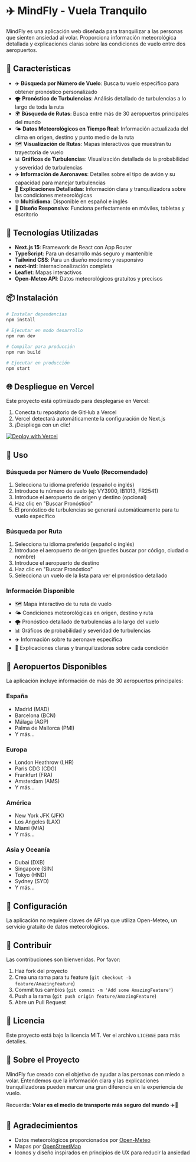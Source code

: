 # ✈️ MindFly - Vuela Tranquilo

MindFly es una aplicación web diseñada para tranquilizar a las personas que sienten ansiedad al volar. Proporciona información meteorológica detallada y explicaciones claras sobre las condiciones de vuelo entre dos aeropuertos.

## 🌟 Características

- ✈️ **Búsqueda por Número de Vuelo**: Busca tu vuelo específico para obtener pronóstico personalizado
- 🌪️ **Pronóstico de Turbulencias**: Análisis detallado de turbulencias a lo largo de toda la ruta
- 🌍 **Búsqueda de Rutas**: Busca entre más de 30 aeropuertos principales del mundo
- 🌤️ **Datos Meteorológicos en Tiempo Real**: Información actualizada del clima en origen, destino y punto medio de la ruta
- 🗺️ **Visualización de Rutas**: Mapas interactivos que muestran tu trayectoria de vuelo
- 📊 **Gráficos de Turbulencias**: Visualización detallada de la probabilidad y severidad de turbulencias
- ✈️ **Información de Aeronaves**: Detalles sobre el tipo de avión y su capacidad para manejar turbulencias
- 📖 **Explicaciones Detalladas**: Información clara y tranquilizadora sobre las condiciones meteorológicas
- 🌐 **Multiidioma**: Disponible en español e inglés
- 📱 **Diseño Responsivo**: Funciona perfectamente en móviles, tabletas y escritorio

## 🚀 Tecnologías Utilizadas

- **Next.js 15**: Framework de React con App Router
- **TypeScript**: Para un desarrollo más seguro y mantenible
- **Tailwind CSS**: Para un diseño moderno y responsivo
- **next-intl**: Internacionalización completa
- **Leaflet**: Mapas interactivos
- **Open-Meteo API**: Datos meteorológicos gratuitos y precisos

## 📦 Instalación

```bash
# Instalar dependencias
npm install

# Ejecutar en modo desarrollo
npm run dev

# Compilar para producción
npm run build

# Ejecutar en producción
npm start
```

## 🌐 Despliegue en Vercel

Este proyecto está optimizado para desplegarse en Vercel:

1. Conecta tu repositorio de GitHub a Vercel
2. Vercel detectará automáticamente la configuración de Next.js
3. ¡Despliega con un clic!

[![Deploy with Vercel](https://vercel.com/button)](https://vercel.com/new)

## 🎯 Uso

### Búsqueda por Número de Vuelo (Recomendado)
1. Selecciona tu idioma preferido (español o inglés)
2. Introduce tu número de vuelo (ej: VY3900, IB1013, FR2541)
3. Introduce el aeropuerto de origen y destino (opcional)
4. Haz clic en "Buscar Pronóstico"
5. El pronóstico de turbulencias se generará automáticamente para tu vuelo específico

### Búsqueda por Ruta
1. Selecciona tu idioma preferido (español o inglés)
2. Introduce el aeropuerto de origen (puedes buscar por código, ciudad o nombre)
3. Introduce el aeropuerto de destino
4. Haz clic en "Buscar Pronóstico"
5. Selecciona un vuelo de la lista para ver el pronóstico detallado

### Información Disponible
- 🗺️ Mapa interactivo de tu ruta de vuelo
- 🌤️ Condiciones meteorológicas en origen, destino y ruta
- 🌪️ Pronóstico detallado de turbulencias a lo largo del vuelo
- 📊 Gráficos de probabilidad y severidad de turbulencias
- ✈️ Información sobre tu aeronave específica
- 📖 Explicaciones claras y tranquilizadoras sobre cada condición

## 🛫 Aeropuertos Disponibles

La aplicación incluye información de más de 30 aeropuertos principales:

### España
- Madrid (MAD)
- Barcelona (BCN)
- Málaga (AGP)
- Palma de Mallorca (PMI)
- Y más...

### Europa
- London Heathrow (LHR)
- Paris CDG (CDG)
- Frankfurt (FRA)
- Amsterdam (AMS)
- Y más...

### América
- New York JFK (JFK)
- Los Angeles (LAX)
- Miami (MIA)
- Y más...

### Asia y Oceanía
- Dubai (DXB)
- Singapore (SIN)
- Tokyo (HND)
- Sydney (SYD)
- Y más...

## 🔧 Configuración

La aplicación no requiere claves de API ya que utiliza Open-Meteo, un servicio gratuito de datos meteorológicos.

## 🤝 Contribuir

Las contribuciones son bienvenidas. Por favor:

1. Haz fork del proyecto
2. Crea una rama para tu feature (`git checkout -b feature/AmazingFeature`)
3. Commit tus cambios (`git commit -m 'Add some AmazingFeature'`)
4. Push a la rama (`git push origin feature/AmazingFeature`)
5. Abre un Pull Request

## 📝 Licencia

Este proyecto está bajo la licencia MIT. Ver el archivo `LICENSE` para más detalles.

## 💙 Sobre el Proyecto

MindFly fue creado con el objetivo de ayudar a las personas con miedo a volar. Entendemos que la información clara y las explicaciones tranquilizadoras pueden marcar una gran diferencia en la experiencia de vuelo.

Recuerda: **Volar es el medio de transporte más seguro del mundo** ✈️💙

## 🙏 Agradecimientos

- Datos meteorológicos proporcionados por [Open-Meteo](https://open-meteo.com/)
- Mapas por [OpenStreetMap](https://www.openstreetmap.org/)
- Iconos y diseño inspirados en principios de UX para reducir la ansiedad
